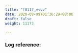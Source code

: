 ```yaml
---
title: "f0117_vvvv"
date: 2020-08-09T01:36:29+88:00
draft: false
weight: 11173

---
```


### Log reference: <no value>

```
